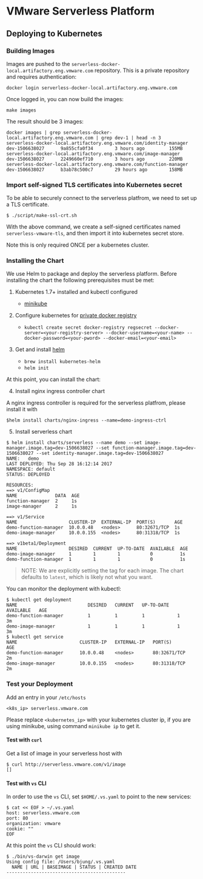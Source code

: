 # VMware Serverless Platform


## Deploying to Kubernetes

### Building Images

Images are pushed to the `serverless-docker-local.artifactory.eng.vmware.com` repository.  This is a private repository
and requires authentication:

```
docker login serverless-docker-local.artifactory.eng.vmware.com
```

Once logged in, you can now build the images:

```
make images
```

The result should be 3 images:

```
docker images | grep serverless-docker-local.artifactory.eng.vmware.com | grep dev-1 | head -n 3
serverless-docker-local.artifactory.eng.vmware.com/identity-manager                 dev-1506638027      9a855cfa0f34        3 hours ago         155MB
serverless-docker-local.artifactory.eng.vmware.com/image-manager                    dev-1506638027      2249660ef710        3 hours ago         220MB
serverless-docker-local.artifactory.eng.vmware.com/function-manager                 dev-1506638027      b3ab78c500c7        29 hours ago        158MB
```

### Import self-signed TLS certificates into Kubernetes secret

To be able to securely connect to the serverless platfrom, we need to set up a TLS certificate.

```
$ ./script/make-ssl-crt.sh
```

With the above command, we create a self-signed certificates named ``serverless-vmware-tls``, and then import it into kubernetes secret store.

Note this is only required ONCE per a kubernetes cluster.

### Installing the Chart

We use Helm to package and deploy the serverless platform.  Before installing the chart the following prerequisites
must be met:

1. Kubernetes 1.7+ installed and kubectl configured
    - [minikube](https://kubernetes.io/docs/getting-started-guides/minikube/)

2. Configure kubernetes for [private docker registry](https://kubernetes.io/docs/tasks/configure-pod-container/pull-image-private-registry/)
    - `kubectl create secret docker-registry regsecret --docker-server=<your-registry-server> --docker-username=<your-name> --docker-password=<your-pword> --docker-email=<your-email>`

3. Get and install [helm](https://github.com/kubernetes/helm)
    - `brew install kubernetes-helm`
    - `helm init`

At this point, you can install the chart:

4. Install nginx ingress controller chart

A nginx ingress controller is required for the serverless platfrom, please install it with
```
$helm install charts/nginx-ingress --name=demo-ingress-ctrl
```

5. Install serverless chart

```
$ helm install charts/serverless --name demo --set image-manager.image.tag=dev-1506638027 --set function-manager.image.tag=dev-1506638027 --set identity-manager.image.tag=dev-1506638027
NAME:   demo
LAST DEPLOYED: Thu Sep 28 16:12:14 2017
NAMESPACE: default
STATUS: DEPLOYED

RESOURCES:
==> v1/ConfigMap
NAME              DATA  AGE
function-manager  2     1s
image-manager     2     1s

==> v1/Service
NAME                   CLUSTER-IP  EXTERNAL-IP  PORT(S)       AGE
demo-function-manager  10.0.0.48   <nodes>      80:32671/TCP  1s
demo-image-manager     10.0.0.155  <nodes>      80:31318/TCP  1s

==> v1beta1/Deployment
NAME                   DESIRED  CURRENT  UP-TO-DATE  AVAILABLE  AGE
demo-image-manager     1        1        1           0          1s
demo-function-manager  1        1        1           0          1s
```

> NOTE: We are explicitly setting the tag for each image.  The chart defaults to `latest`, which is likely not what you
> want.

You can monitor the deployment with kubectl:

```
$ kubectl get deployment
NAME                          DESIRED   CURRENT   UP-TO-DATE   AVAILABLE   AGE
demo-function-manager         1         1         1            1           3m
demo-image-manager            1         1         1            1           3m
$ kubectl get service
NAME                       CLUSTER-IP   EXTERNAL-IP   PORT(S)          AGE
demo-function-manager      10.0.0.48    <nodes>       80:32671/TCP     2m
demo-image-manager         10.0.0.155   <nodes>       80:31318/TCP     2m
```


### Test your Deployment
 
Add an entry in your ``/etc/hosts``

```
<k8s_ip> serverless.vmware.com
```
Please replace ``<kubernetes_ip>`` with your kubernetes cluster ip, if you are using minikube, using command ``minikube ip`` to get it.

#### Test with ``curl``

Get a list of image in your serverless host with 
``` 
$ curl http://serverless.vmware.com/v1/image
[]
```

#### Test with ``vs`` CLI

In order to use the `vs` CLI, set `$HOME/.vs.yaml` to point to the new services:

```
$ cat << EOF > ~/.vs.yaml
host: serverless.vmware.com
port: 80
organization: vmware
cookie: ""
EOF
```

At this point the `vs` CLI should work:

```
$ ./bin/vs-darwin get image
Using config file: /Users/bjung/.vs.yaml
  NAME | URL | BASEIMAGE | STATUS | CREATED DATE
--------------------------------------------
```